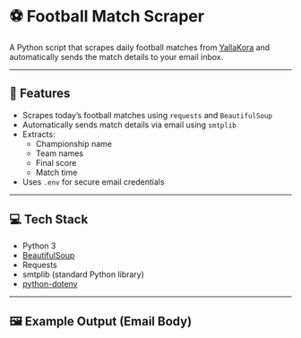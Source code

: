 # ⚽ Football Match Scraper

A Python script that scrapes daily football matches from [YallaKora](https://www.yallakora.com/) and automatically sends the match details to your email inbox.

---

## 📌 Features

- Scrapes today’s football matches using `requests` and `BeautifulSoup`
- Automatically sends match details via email using `smtplib`
- Extracts:
  - Championship name
  - Team names
  - Final score
  - Match time
- Uses `.env` for secure email credentials

---

## 💻 Tech Stack

- Python 3
- [BeautifulSoup](https://www.crummy.com/software/BeautifulSoup/)
- Requests
- smtplib (standard Python library)
- [python-dotenv](https://pypi.org/project/python-dotenv/)

---

## 🖼️ Example Output (Email Body)

